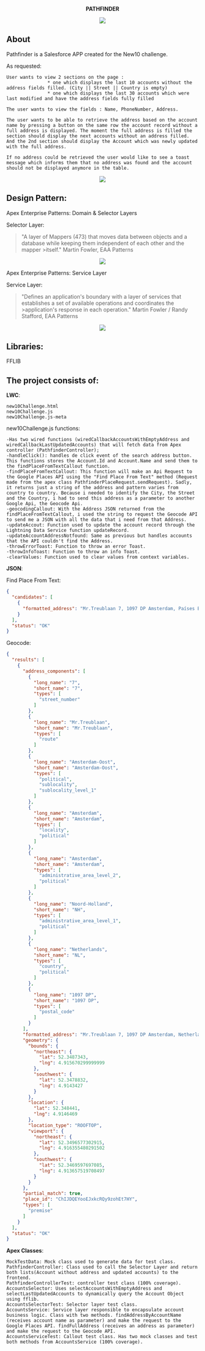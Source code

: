 ﻿
<p align="center"><strong>PATHFINDER</strong></p>
<p align="center">
  <a aria-label="LWC - Documentation" href="https://lwc.dev/guide/introduction">
    <img src="https://img.shields.io/badge/Salesforce-Lightning%20Web%20Components-blue"></img>
  </a>
</p>

## About
Pathfinder is a Salesforce APP created for the New10 challenge.

As requested:
```
User wants to view 2 sections on the page :
               * one which displays the last 10 accounts without the address fields filled. (City || Street || Country is empty)
               * one which displays the last 30 accounts which were last modified and have the address fields fully filled
 
The user wants to view the fields : Name, PhoneNumber, Address. 
 
The user wants to be able to retrieve the address based on the account name by pressing a button on the same row the account record without a full address is displayed. The moment the full address is filled the section should display the next accounts without an address filled. And the 2nd section should display the Account which was newly updated with the full address.
 
If no address could be retrieved the user would like to see a toast message which informs them that no address was found and the account should not be displayed anymore in the table.
```
<p align="center"><img align="center" src="./static/Pathfinder.gif"></img></p>

## Design Pattern:
Apex Enterprise Patterns: Domain & Selector Layers

Selector Layer:

>"A layer of Mappers (473) that moves data between objects and a database while keeping them independent of each other and the mapper >itself." Martin Fowler, EAA Patterns

<p align="center"><img align="center" src="./static/SelectorLayer.png"></img></p>

Apex Enterprise Patterns: Service Layer

Service Layer:

>"Defines an application's boundary with a layer of services that establishes a set of available operations and coordinates the >application's response in each operation." Martin Fowler / Randy Stafford, EAA Patterns

<p align="center"><img align="center" src="./static/ServiceLater.png"></img></p>


## Libraries:

FFLIB


## The project consists of:

**LWC**:
```
new10Challenge.html
new10Challenge.js
new10Challenge.js-meta
```
new10Challenge.js functions:

	-Has two wired functions (wiredCallbackAccountsWithEmptyAddress and wiredCallbackLastUpdatedAccounts) that will fetch data from Apex controller (PathfinderController);
	-handleClick(): handles de click event of the search address button. This functions stores the Account.Id and Account.Name and send them to the findPlaceFromTextCallout function.
	-findPlaceFromTextCallout: This function will make an Api Request to the Google Places API using the "Find Place From Text" method (Request made from the apex class PathfinderPlaceRequest.sendRequest). Sadly, it returns just a string of the address and pattern varies from country to country. Because i needed to identify the City, the Street and the Country, i had to send this address as a parameter to another Google Api, the Geocode Api.
	-geocodingCallout: With the Address JSON returned from the findPlaceFromTextCallout, i used the string to request the Geocode API to send me a JSON with all the data that i need from that Address.
	-updateAccout: Function used to update the account record through the Lightning Data Service function updateRecord.
	-updateAccountAddressNotfound: Same as previous but handles accounts that the API couldn't find the Address.
	-throwErrorToast: Function to throw an error Toast.
	-throwInfoToast: Function to throw an info Toast.
	-clearValues: Function used to clear values from context variables.

**JSON**: 

Find Place From Text:
```json
{
  "candidates": [
    {
      "formatted_address": "Mr.Treublaan 7, 1097 DP Amsterdam, Países Baixos"
    }
  ],
  "status": "OK"
}
```

Geocode:

```json
{
  "results": [
    {
      "address_components": [
        {
          "long_name": "7",
          "short_name": "7",
          "types": [
            "street_number"
          ]
        },
        {
          "long_name": "Mr.Treublaan",
          "short_name": "Mr.Treublaan",
          "types": [
            "route"
          ]
        },
        {
          "long_name": "Amsterdam-Oost",
          "short_name": "Amsterdam-Oost",
          "types": [
            "political",
            "sublocality",
            "sublocality_level_1"
          ]
        },
        {
          "long_name": "Amsterdam",
          "short_name": "Amsterdam",
          "types": [
            "locality",
            "political"
          ]
        },
        {
          "long_name": "Amsterdam",
          "short_name": "Amsterdam",
          "types": [
            "administrative_area_level_2",
            "political"
          ]
        },
        {
          "long_name": "Noord-Holland",
          "short_name": "NH",
          "types": [
            "administrative_area_level_1",
            "political"
          ]
        },
        {
          "long_name": "Netherlands",
          "short_name": "NL",
          "types": [
            "country",
            "political"
          ]
        },
        {
          "long_name": "1097 DP",
          "short_name": "1097 DP",
          "types": [
            "postal_code"
          ]
        }
      ],
      "formatted_address": "Mr.Treublaan 7, 1097 DP Amsterdam, Netherlands",
      "geometry": {
        "bounds": {
          "northeast": {
            "lat": 52.3487343,
            "lng": 4.915670299999999
          },
          "southwest": {
            "lat": 52.3478832,
            "lng": 4.9143427
          }
        },
        "location": {
          "lat": 52.348441,
          "lng": 4.9146469
        },
        "location_type": "ROOFTOP",
        "viewport": {
          "northeast": {
            "lat": 52.3496577302915,
            "lng": 4.916355480291502
          },
          "southwest": {
            "lat": 52.3469597697085,
            "lng": 4.913657519708497
          }
        }
      },
      "partial_match": true,
      "place_id": "ChIJDQEYooEJxkcRQy9zohEt7HY",
      "types": [
        "premise"
      ]
    }
  ],
  "status": "OK"
}
``` 


**Apex Classes**:
```
MockTestData: Mock class used to generate data for test class.
PathfinderController: Class used to call the Selector Layer and return both lists(Account without address and updated accounts) to the frontend.
PathfinderControllerTest: controller test class (100% coverage).
AccountsSelector: Uses selectAccountsWithEmptyAddress and selectLastUpdatedAccounts to dynamically query the Account Object using fflib.
AccountsSelectorTest: Selector layer test class.
AccountsService: Service layer responsible to encapsulate account business logic. Class with two methods. findAddressByAccountName (receives account name as parameter) and make the request to the Google Places API. findFullAddress (receives an address as parameter) and make the request to the Geocode API.
AccountsServiceTest: Callout test class. Has two mock classes and test both methods from AccountsService (100% coverage).
```
